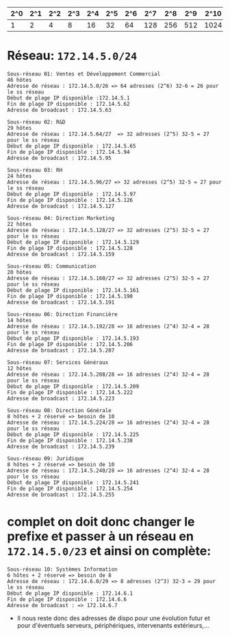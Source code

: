 | **2^0** | **2^1** | **2^2** | **2^3** | **2^4** | **2^5** | **2^6** | **2^7** | **2^8** | **2^9** | **2^10** | **2^11** |
|---------|---------|---------|---------|---------|---------|---------|---------|---------|---------|----------|----------|
| 1       | 2       | 4       | 8       | 16      | 32      | 64      | 128     | 256     | 512     | 1024     | 2048     |

# Réseau: `172.14.5.0/24`

```
Sous-réseau 01: Ventes et Développement Commercial
46 hôtes
Adresse de réseau : 172.14.5.0/26 => 64 adresses (2^6) 32-6 = 26 pour le ss réseau
Début de plage IP disponible :172.14.5.1 
Fin de plage IP disponible : 172.14.5.62
Adresse de broadcast : 172.14.5.63
```
```
Sous-réseau 02: R&D
29 hôtes
Adresse de réseau : 172.14.5.64/27  => 32 adresses (2^5) 32-5 = 27 pour le ss réseau
Début de plage IP disponible : 172.14.5.65
Fin de plage IP disponible : 172.14.5.94
Adresse de broadcast : 172.14.5.95
```
```
Sous-réseau 03: RH
24 hôtes
Adresse de réseau : 172.14.5.96/27 => 32 adresses (2^5) 32-5 = 27 pour le ss réseau
Début de plage IP disponible : 172.14.5.97
Fin de plage IP disponible : 172.14.5.126
Adresse de broadcast : 172.14.5.127
```
```
Sous-réseau 04: Direction Marketing
22 hôtes
Adresse de réseau : 172.14.5.128/27 => 32 adresses (2^5) 32-5 = 27 pour le ss réseau
Début de plage IP disponible : 172.14.5.129
Fin de plage IP disponible : 172.14.5.128
Adresse de broadcast : 172.14.5.159
```
```
Sous-réseau 05: Communication
20 hôtes
Adresse de réseau : 172.14.5.160/27 => 32 adresses (2^5) 32-5 = 27 pour le ss réseau
Début de plage IP disponible : 172.14.5.161
Fin de plage IP disponible : 172.14.5.190
Adresse de broadcast : 172.14.5.191
```
```
Sous-réseau 06: Direction Financière
14 hôtes
Adresse de réseau : 172.14.5.192/28 => 16 adresses (2^4) 32-4 = 28 pour le ss réseau
Début de plage IP disponible : 172.14.5.193
Fin de plage IP disponible : 172.14.5.206
Adresse de broadcast : 172.14.5.207
```
```
Sous-réseau 07: Services Généraux 
12 hôtes
Adresse de réseau : 172.14.5.208/28 => 16 adresses (2^4) 32-4 = 28 pour le ss réseau
Début de plage IP disponible : 172.14.5.209
Fin de plage IP disponible : 172.14.5.222
Adresse de broadcast : 172.14.5.223
```
```
Sous-réseau 08: Direction Générale
8 hôtes + 2 réservé => besoin de 10
Adresse de réseau : 172.14.5.224/28 => 16 adresses (2^4) 32-4 = 28 pour le ss réseau
Début de plage IP disponible : 172.14.5.225
Fin de plage IP disponible : 172.14.5.238
Adresse de broadcast : 172.14.5.239
```
```
Sous-réseau 09: Juridique
8 hôtes + 2 réservé => besoin de 10
Adresse de réseau : 172.14.5.240/28 => 16 adresses (2^4) 32-4 = 28 pour le ss réseau
Début de plage IP disponible : 172.14.5.241
Fin de plage IP disponible : 172.14.5.254
Adresse de broadcast : 172.14.5.255
```

# complet on doit donc changer le prefixe et passer à un réseau en `172.14.5.0/23` et ainsi on complète: 

```
Sous-réseau 10: Systèmes Information
6 hôtes + 2 réservé => besoin de 8 
Adresse de réseau : 172.14.6.0/29 => 8 adresses (2^3) 32-3 = 29 pour le ss réseau
Début de plage IP disponible : 172.14.6.1
Fin de plage IP disponible : 172.14.6.6
Adresse de broadcast : => 172.14.6.7
```

- Il nous reste donc des adresses de dispo pour une évolution futur et pour d'éventuels serveurs, périphériques, intervenants extérieurs,...
